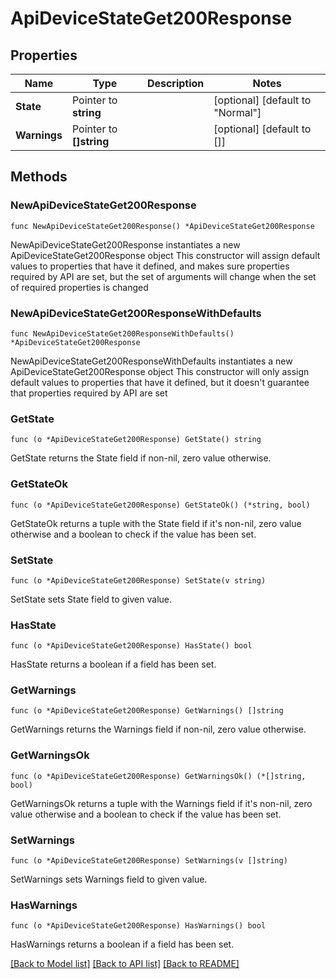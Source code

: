 # ApiDeviceStateGet200Response

## Properties

Name | Type | Description | Notes
------------ | ------------- | ------------- | -------------
**State** | Pointer to **string** |  | [optional] [default to "Normal"]
**Warnings** | Pointer to **[]string** |  | [optional] [default to []]

## Methods

### NewApiDeviceStateGet200Response

`func NewApiDeviceStateGet200Response() *ApiDeviceStateGet200Response`

NewApiDeviceStateGet200Response instantiates a new ApiDeviceStateGet200Response object
This constructor will assign default values to properties that have it defined,
and makes sure properties required by API are set, but the set of arguments
will change when the set of required properties is changed

### NewApiDeviceStateGet200ResponseWithDefaults

`func NewApiDeviceStateGet200ResponseWithDefaults() *ApiDeviceStateGet200Response`

NewApiDeviceStateGet200ResponseWithDefaults instantiates a new ApiDeviceStateGet200Response object
This constructor will only assign default values to properties that have it defined,
but it doesn't guarantee that properties required by API are set

### GetState

`func (o *ApiDeviceStateGet200Response) GetState() string`

GetState returns the State field if non-nil, zero value otherwise.

### GetStateOk

`func (o *ApiDeviceStateGet200Response) GetStateOk() (*string, bool)`

GetStateOk returns a tuple with the State field if it's non-nil, zero value otherwise
and a boolean to check if the value has been set.

### SetState

`func (o *ApiDeviceStateGet200Response) SetState(v string)`

SetState sets State field to given value.

### HasState

`func (o *ApiDeviceStateGet200Response) HasState() bool`

HasState returns a boolean if a field has been set.

### GetWarnings

`func (o *ApiDeviceStateGet200Response) GetWarnings() []string`

GetWarnings returns the Warnings field if non-nil, zero value otherwise.

### GetWarningsOk

`func (o *ApiDeviceStateGet200Response) GetWarningsOk() (*[]string, bool)`

GetWarningsOk returns a tuple with the Warnings field if it's non-nil, zero value otherwise
and a boolean to check if the value has been set.

### SetWarnings

`func (o *ApiDeviceStateGet200Response) SetWarnings(v []string)`

SetWarnings sets Warnings field to given value.

### HasWarnings

`func (o *ApiDeviceStateGet200Response) HasWarnings() bool`

HasWarnings returns a boolean if a field has been set.


[[Back to Model list]](../README.md#documentation-for-models) [[Back to API list]](../README.md#documentation-for-api-endpoints) [[Back to README]](../README.md)


